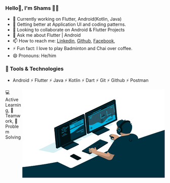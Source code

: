 ### Hello👋, I'm Shams 🙋‍♂️

- 🔭 Currently working on Flutter, Android(Kotlin, Java)
- 🌱 Getting better at Application UI and coding patterns.
- 👯 Looking to collaborate on Android & Flutter Projects
- 💬 Ask me about Flutter | Android
- 📫 How to reach me: [Linkedin](https://www.linkedin.com/in/shamsalii/), [Github](https://github.com/shamxali), [Facebook](https://facebook.com/shamsali0404), 
- ⚡ Fun fact: I love to play Badminton and Chai over coffee.
- 😄 Pronouns: He/him

### 🔭 Tools & Technologies
- Android ⚡ Flutter ⚡ Java ⚡ Kotlin ⚡ Dart ⚡ Git ⚡ Github ⚡ Postman

<img align="right" alt="GIF" src="code.gif" width="450" height="280" />



💻 Active Learning, 🤝 Teamwork, 👨‍ Problem Solving



